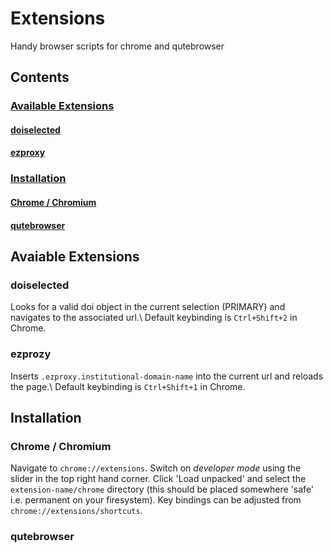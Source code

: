 # Extensions
Handy browser scripts for chrome and qutebrowser

## Contents
### [Available Extensions](#available-extensions)
#### [doiselected](#doiselected)
#### [ezproxy](#ezproxy)
### [Installation](#installation)
#### [Chrome /  Chromium](#chrome/chromium)
#### [qutebrowser](#qutebrowser)

## Avaiable Extensions
### doiselected
Looks for a valid doi object in the current selection (PRIMARY) and navigates to
the associated url.\\
Default keybinding is `Ctrl+Shift+2` in Chrome.
### ezprozy
Inserts `.ezproxy.institutional-domain-name` into the current url and reloads the page.\\
Default keybinding is `Ctrl+Shift+1` in Chrome.

## Installation
### Chrome / Chromium
Navigate to `chrome://extensions`. Switch on *developer mode* using the slider in the top right hand corner. Click 'Load unpacked' and select the `extension-name/chrome` directory (this should be placed somewhere 'safe' i.e. permanent on your firesystem). Key bindings can be adjusted from `chrome://extensions/shortcuts`.
### qutebrowser

